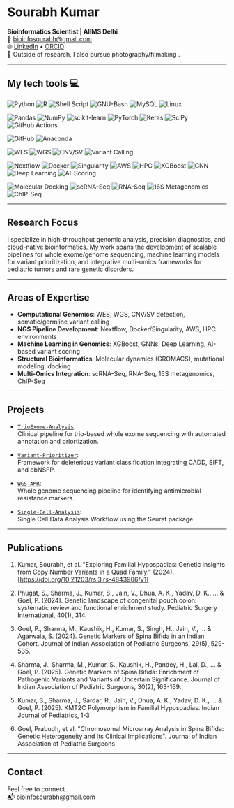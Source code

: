 # Sourabh Kumar

**Bioinformatics Scientist | AIIMS Delhi**  
📧 bioinfosourabh@gmail.com  
🌐 [LinkedIn](https://linkedin.com/in/sourabh-kumar-bioinfo)  • [ORCID](https://orcid.org/)  
📸 Outside of research, I also pursue photography/filmaking .

---

## My tech tools 💻

![Python](https://img.shields.io/badge/python-3670A0?style=flat-square&logo=python&logoColor=ffdd54)
![R](https://img.shields.io/badge/r-%23276DC3.svg?style=flat-square&logo=r&logoColor=white)
![Shell Script](https://img.shields.io/badge/shell_script-%23121011.svg?style=flat-square&logo=gnu-bash&logoColor=white)
![GNU-Bash](https://img.shields.io/badge/GNU%20Bash-4EAA25?style=flat-square&logo=GNU%20Bash&logoColor=white)
![MySQL](https://img.shields.io/badge/mysql-%2300f.svg?style=flat-square&logo=mysql&logoColor=white)
![Linux](https://img.shields.io/badge/Linux-FCC624?style=flat-square&logo=linux&logoColor=black)

![Pandas](https://img.shields.io/badge/pandas-%23150458.svg?style=flat-square&logo=pandas&logoColor=white)
![NumPy](https://img.shields.io/badge/numpy-%23013243.svg?style=flat-square&logo=numpy&logoColor=white)
![scikit-learn](https://img.shields.io/badge/scikit--learn-%23F7931E.svg?style=flat-square&logo=scikit-learn&logoColor=white)
![PyTorch](https://img.shields.io/badge/PyTorch-%23EE4C2C.svg?style=flat-square&logo=PyTorch&logoColor=white)
![Keras](https://img.shields.io/badge/Keras-%23D00000.svg?style=flat-square&logo=Keras&logoColor=white)
![SciPy](https://img.shields.io/badge/SciPy-%230C55A5.svg?style=flat-square&logo=scipy&logoColor=%white)
![GitHub Actions](https://img.shields.io/badge/github%20actions-%232671E5.svg?style=flat-square&logo=githubactions&logoColor=white)

![GitHub](https://img.shields.io/badge/github-%23121011.svg?style=flat-square&logo=github&logoColor=white)
![Anaconda](https://img.shields.io/badge/Anaconda-%2344A833.svg?style=flat-square&logo=anaconda&logoColor=white)


<!-- 🔬 Computational Genomics -->
![WES](https://img.shields.io/badge/WES-%23007ACC.svg?style=flat-square&logo=data&logoColor=white)
![WGS](https://img.shields.io/badge/WGS-%233776AB.svg?style=flat-square&logo=databricks&logoColor=white)
![CNV/SV](https://img.shields.io/badge/CNV/SV-%2363708A.svg?style=flat-square&logo=chart-bar&logoColor=white)
![Variant Calling](https://img.shields.io/badge/Variant%20Calling-%23965BC3.svg?style=flat-square&logo=microscope&logoColor=white)

<!-- 🧪 NGS Pipeline Development -->
![Nextflow](https://img.shields.io/badge/Nextflow-%2300B5AD.svg?style=flat-square&logo=nextdotjs&logoColor=white)
![Docker](https://img.shields.io/badge/Docker-%230db7ed.svg?style=flat-square&logo=docker&logoColor=white)
![Singularity](https://img.shields.io/badge/Singularity-%232C2255.svg?style=flat-square&logo=linux&logoColor=white)
![AWS](https://img.shields.io/badge/AWS-%23FF9900.svg?style=flat-square&logo=amazon-aws&logoColor=white)
![HPC](https://img.shields.io/badge/HPC-%23007396.svg?style=flat-square&logo=superuser&logoColor=white)
![XGBoost](https://img.shields.io/badge/XGBoost-%23F7931E.svg?style=flat-square&logo=python&logoColor=white)
![GNN](https://img.shields.io/badge/GNN-%236F42C1.svg?style=flat-square&logo=neural&logoColor=white)
![Deep Learning](https://img.shields.io/badge/Deep%20Learning-%23007ACC.svg?style=flat-square&logo=tensorflow&logoColor=white)
![AI-Scoring](https://img.shields.io/badge/AI--based%20Scoring-%23FF2D20.svg?style=flat-square&logo=brain&logoColor=white)

<!-- 🧬 Structural Bioinformatics -->
![Molecular Docking](https://img.shields.io/badge/Docking-%23C779D0.svg?style=flat-square&logo=magnet&logoColor=white)
![scRNA-Seq](https://img.shields.io/badge/scRNA--Seq-%234F4F4F.svg?style=flat-square&logo=networkx&logoColor=white)
![RNA-Seq](https://img.shields.io/badge/RNA--Seq-%234285F4.svg?style=flat-square&logo=rstudio&logoColor=white)
![16S Metagenomics](https://img.shields.io/badge/16S%20Metagenomics-%23009688.svg?style=flat-square&logo=dna&logoColor=white)
![ChIP-Seq](https://img.shields.io/badge/ChIP--Seq-%236278C4.svg?style=flat-square&logo=history&logoColor=white)

--------------------------------------------------------------------------------


## Research Focus

I specialize in high-throughput genomic analysis, precision diagnostics, and cloud-native bioinformatics. My work spans the development of scalable pipelines for whole exome/genome sequencing, machine learning models for variant prioritization, and integrative multi-omics frameworks for pediatric tumors and rare genetic disorders.

---

## Areas of Expertise

- **Computational Genomics**: WES, WGS, CNV/SV detection, somatic/germline variant calling  
- **NGS Pipeline Development**: Nextflow, Docker/Singularity, AWS, HPC environments  
- **Machine Learning in Genomics**: XGBoost, GNNs, Deep Learning, AI-based variant scoring  
- **Structural Bioinformatics**: Molecular dynamics (GROMACS), mutational modeling, docking  
- **Multi-Omics Integration**: scRNA-Seq, RNA-Seq, 16S metagenomics, ChIP-Seq  

---

## Projects

- [`TrioExome-Analysis`](https://github.com/bioinfosourabh/TrioExome-Analysis):  
  Clinical pipeline for trio-based whole exome sequencing with automated annotation and priortization.

- [`Variant-Prioritizer`](https://github.com/bioinfosourabh/Variant-Prioritizer):  
  Framework for deleterious variant classification integrating CADD, SIFT, and dbNSFP.

- [`WGS-AMR`](https://github.com/bioinfosourabh/WGS-AMR-Ecoli):  
  Whole genome sequencing pipeline for identifying antimicrobial resistance markers.

- [`Single-Cell-Analysis`](https://github.com/bioinfosourabh/Single-Cell-Analysis):  
  Single Cell Data Analysis Workflow using the Seurat package



---

## Publications

1.	Kumar, Sourabh, et al. "Exploring Familial Hypospadias: Genetic Insights from Copy Number Variants in a Quad Family." (2024). [https://doi.org/10.21203/rs.3.rs-4843906/v1]

2.	Phugat, S., Sharma, J., Kumar, S., Jain, V., Dhua, A. K., Yadav, D. K., ... & Goel, P. (2024). Genetic landscape of congenital pouch colon: systematic review and functional enrichment study. Pediatric Surgery International, 40(1), 314.

3.	Goel, P., Sharma, M., Kaushik, H., Kumar, S., Singh, H., Jain, V., ... & Agarwala, S. (2024). Genetic Markers of Spina Bifida in an Indian Cohort. Journal of Indian Association of Pediatric Surgeons, 29(5), 529-535.

4.	Sharma, J., Sharma, M., Kumar, S., Kaushik, H., Pandey, H., Lal, D., ... & Goel, P. (2025). Genetic Markers of Spina Bifida: Enrichment of Pathogenic Variants and Variants of Uncertain Significance. Journal of Indian Association of Pediatric Surgeons, 30(2), 163-169.

5.	Kumar, S., Sharma, J., Sardar, R., Jain, V., Dhua, A. K., Yadav, D. K., ... & Goel, P. (2025). KMT2C Polymorphism in Familial Hypospadias. Indian Journal of Pediatrics, 1-3

6.	Goel, Prabudh, et al. "Chromosomal Microarray Analysis in Spina Bifida: Genetic Heterogeneity and Its Clinical Implications".  Journal of Indian Association of Pediatric Surgeons
---

## Contact

Feel free to connect .  
📬 bioinfosourabh@gmail.com  
